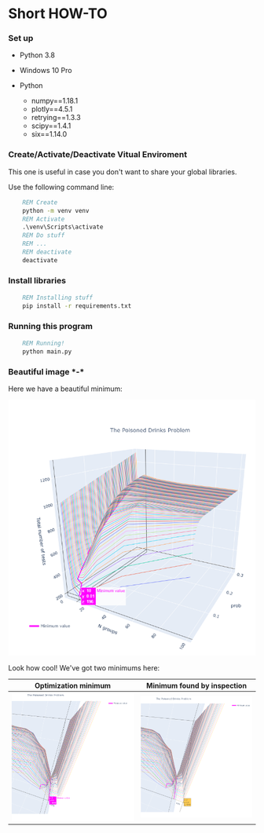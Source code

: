 # Short HOW-TO
### Set up

* Python 3.8
* Windows 10 Pro
* Python

    * numpy==1.18.1
    * plotly==4.5.1
    * retrying==1.3.3
    * scipy==1.4.1
    * six==1.14.0

### Create/Activate/Deactivate Vitual Enviroment
This one is useful in case you don't want to share your global libraries.

Use the following command line:
    
```bat
    REM Create
    python -m venv venv
    REM Activate
    .\venv\Scripts\activate
    REM Do stuff
    REM ...
    REM deactivate
    deactivate
``` 

### Install libraries

```bat
    REM Installing stuff
    pip install -r requirements.txt
``` 

### Running this program

```bat
    REM Running!
    python main.py
``` 

### Beautiful image \*-\*

Here we have a beautiful minimum:

![alt text](./common/images/plot1.png "First visualization")

Look how cool! We've got two minimums here:

Optimization minimum             |  Minimum found by inspection
:-------------------------:|:-------------------------:
![alt text](./common/images/minimum1.png "Optimization minimum")  |  ![alt text](./common/images/minimum2.png "Minimum found by inspection")
